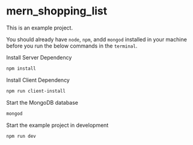 # mern_shopping_list
This is an example project.

You should already have `node`, `npm`, andd `mongod` installed in your machine before you run the below commands in the `terminal`.




Install Server Dependency
```bash
npm install
```


Install Client Dependency
```bash
npm run client-install
```


Start the MongoDB database
```bash
mongod
```


Start the example project in development
```bash
npm run dev
```
